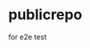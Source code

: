 # publicrepo
for e2e test











































































































































































































































































































































































































































































































































































































































































































































































































































































































































































































































































































































































































































































































































































































































































































































































































































































































































































































































































































































































































































































































































































































































































































































































































































































































































































































































































































































































































































































































































































































































































































































































































































































































































































































































































































































































































































































































